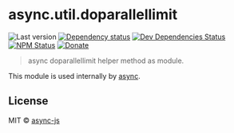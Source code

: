 # async.util.doparallellimit

![Last version](https://img.shields.io/github/tag/async-js/async.util.doparallellimit.svg?style=flat-square)
[![Dependency status](http://img.shields.io/david/async-js/async.util.doparallellimit.svg?style=flat-square)](https://david-dm.org/async-js/async.util.doparallellimit)
[![Dev Dependencies Status](http://img.shields.io/david/dev/async-js/async.util.doparallellimit.svg?style=flat-square)](https://david-dm.org/async-js/async.util.doparallellimit#info=devDependencies)
[![NPM Status](http://img.shields.io/npm/dm/async.util.doparallellimit.svg?style=flat-square)](https://www.npmjs.org/package/async.util.doparallellimit)
[![Donate](https://img.shields.io/badge/donate-paypal-blue.svg?style=flat-square)](https://paypal.me/kikobeats)

> async doparallellimit helper method as module.

This module is used internally by [async](https://github.com/async-js/async).

## License

MIT © [async-js](https://github.com/async-js)
